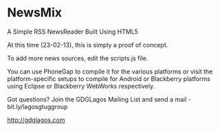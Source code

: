 NewsMix
=======

A Simple RSS NewsReader Built Using HTML5

At this time (23-02-13), this is simply a proof of concept.

To add more news sources, edit the scripts.js file.

You can use PhoneGap to compile it for the various platforms
or visit the platform-specific setups to compile for Android or Blackberry platforms using Eclipse or Blackberry WebWorks respectively.

Got questions? Join the GDGLagos Mailing List and send a mail - bit.ly/lagosgtuggroup

http://gdglagos.com